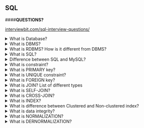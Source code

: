 

## SQL

####**QUESTIONS?**

[interviewbit.com/sql-interview-questions/](https://www.interviewbit.com/sql-interview-questions/)

<details><summary>What is Database?</summary>

```
is organized collection of data, stored and can be digitally retrieved from local or remote computer.
```
</details>

<details><summary>What is DBMS?</summary>

```
Database management system is software system responsible for creation, retrival and management of databse. It is interface between application and database 
```

</details>


<details><summary>What is RDBMS? How is it different from DBMS?</summary>

```
Relation DBMS is software system in which database is organized in collection of tables and in which it is possible to define relation between common fields of table.
```

</details>

<details><summary>What is SQL?</summary>

```
SQL is standrad query language for DBMS system.
```

</details>

<details><summary>Difference between SQL and MySQL?</summary>

```
MySQL is DBMS. 
```

</details>

<details><summary>What is constraint?</summary>

Are used to specify rules on data, can be applied on single or multiple column. The constraint are:
* NOT NULL - Restricts NULL value from being inserted into a column.
* CHECK - Verifies that all values in a field satisfy a condition.
* DEFAULT - Automatically assigns a default value if no value has been specified for the field.
* UNIQUE - Ensures unique values to be inserted into the field.
* INDEX - Indexes a field providing faster retrieval of records.
* PRIMARY KEY - Uniquely identifies each record in a table.
* FOREIGN KEY - Ensures referential integrity for a record in another table.

</details>

<details><summary>What is PRIMARY key?</summary>

```
It is constaint which uniquely identifies row within table. It id uniques, each table in RDBMS can only have single PK which is defined as NOT NULL 
```

</details>

<details><summary>What is UNIQUE constraint?</summary>

```
When set on the column ensures that each value in the table must be different. 
```

</details>

<details><summary>What is FOREIGN key?</summary>


```
It is a constraint on single or multiple table that reffers to PRIMARY key on another table. It ensures 
REFERENTIAL integrity between tables.  


```
</details>

<details><summary>What is JOIN? List of different types</summary>

```
sql syntax to retrieve data from 2 or more tables. Types of join to differenciate:

* INNER,
* RIGHT,
* LEFT,
* FULL,
* CROSS


```

</details>

<details><summary>What is SELF-JOIN?</summary>

```
when table is joined to itself based on columns relation 

```

</details>

<details><summary>What is CROSS-JOIN?</summary>

```
it is Cartesian product of two table.

```

</details>

<details><summary>What is INDEX?</summary>

```

it is data structure which provides a quick lookup of column or columns data.
we can differenciate:
* unique index, non-unique index
* clustered, non-clustered index 
* composite index

```

</details>

<details><summary>What is difference between Clustered and Non-clustered index?</summary>

```

with clustered index complete key value of index is tored, with non-clustered index, addres cotaining value(rather then value) is stored.

```

</details>


<details><summary>What is data integrity?</summary>

```

it assures consistency and accuracy of the data over entire lyfe-cycle of data. By defining integrity constraints and enforcing a bussines rules.

```

</details>

<details><summary>What is NORMALIZATION?</summary>

```

represents efficient organisation of data in database, so inconsistency and redundancy is kept checked.

* FIRST NORMAL
* SECOND NORMAL
* THIRD NORMAL

```

</details>

<details><summary>What is DERNORMALIZATION?</summary>

```

it is reverse process. When normalized data are de-normalized.
This will be done due to performance improvements. 


```

</details>
